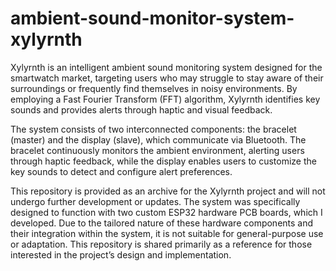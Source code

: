 # ambient-sound-monitor-system-xylyrnth

Xylyrnth is an intelligent ambient sound monitoring system designed for the smartwatch market, targeting users who may struggle to stay aware of their surroundings or frequently find themselves in noisy environments. By employing a Fast Fourier Transform (FFT) algorithm, Xylyrnth identifies key sounds and provides alerts through haptic and visual feedback.

The system consists of two interconnected components: the bracelet (master) and the display (slave), which communicate via Bluetooth. The bracelet continuously monitors the ambient environment, alerting users through haptic feedback, while the display enables users to customize the key sounds to detect and configure alert preferences.

This repository is provided as an archive for the Xylyrnth project and will not undergo further development or updates. The system was specifically designed to function with two custom ESP32 hardware PCB boards, which I developed. Due to the tailored nature of these hardware components and their integration within the system, it is not suitable for general-purpose use or adaptation. This repository is shared primarily as a reference for those interested in the project’s design and implementation.


